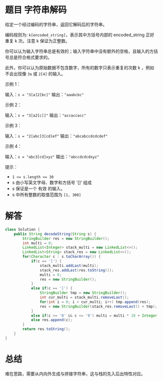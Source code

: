 # 题目 字符串解码

给定一个经过编码的字符串，返回它解码后的字符串。

编码规则为: ```k[encoded_string]```，表示其中方括号内部的 encoded_string 正好重复 k 次。注意 k 保证为正整数。

你可以认为输入字符串总是有效的；输入字符串中没有额外的空格，且输入的方括号总是符合格式要求的。

此外，你可以认为原始数据不包含数字，所有的数字只表示重复的次数 k ，例如不会出现像 ```3a``` 或 ```2[4]``` 的输入。

 

示例 1：

输入：```s = "3[a]2[bc]"```
输出：```"aaabcbc"```

示例 2：

输入：```s = "3[a2[c]]"```
输出：```"accaccacc"```

示例 3：

输入：```s = "2[abc]3[cd]ef"```
输出：```"abcabccdcdcdef"```

示例 4：

输入：```s = "abc3[cd]xyz"```
输出：```"abccdcdcdxyz"```
 

提示：

* ```1 <= s.length <= 30```
* s 由小写英文字母、数字和方括号 '[]' 组成
* s 保证是一个 有效 的输入。
* s 中所有整数的取值范围为 ```[1, 300] ```

# 解答

```java
class Solution {
    public String decodeString(String s) {
        StringBuilder res = new StringBuilder();
        int multi = 0;
        LinkedList<Integer> stack_multi = new LinkedList<>();
        LinkedList<String> stack_res = new LinkedList<>();
        for(Character c : s.toCharArray()) {
            if(c == '[') {
                stack_multi.addLast(multi);
                stack_res.addLast(res.toString());
                multi = 0;
                res = new StringBuilder();
            }
            else if(c == ']') {
                StringBuilder tmp = new StringBuilder();
                int cur_multi = stack_multi.removeLast();
                for(int i = 0; i < cur_multi; i++) tmp.append(res);
                res = new StringBuilder(stack_res.removeLast() + tmp);
            }
            else if(c >= '0' && c <= '9') multi = multi * 10 + Integer.parseInt(c + "");
            else res.append(c);
        }
        return res.toString();
    }
}
```

# 总结

难在思路，需要从内向外生成与拼接字符串，这与栈的先入后出特性对应。
